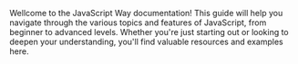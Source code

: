 Wellcome to the JavaScript Way documentation! This guide will help you navigate through the various topics and features of JavaScript, from beginner to advanced levels. Whether you're just starting out or looking to deepen your understanding, you'll find valuable resources and examples here.
